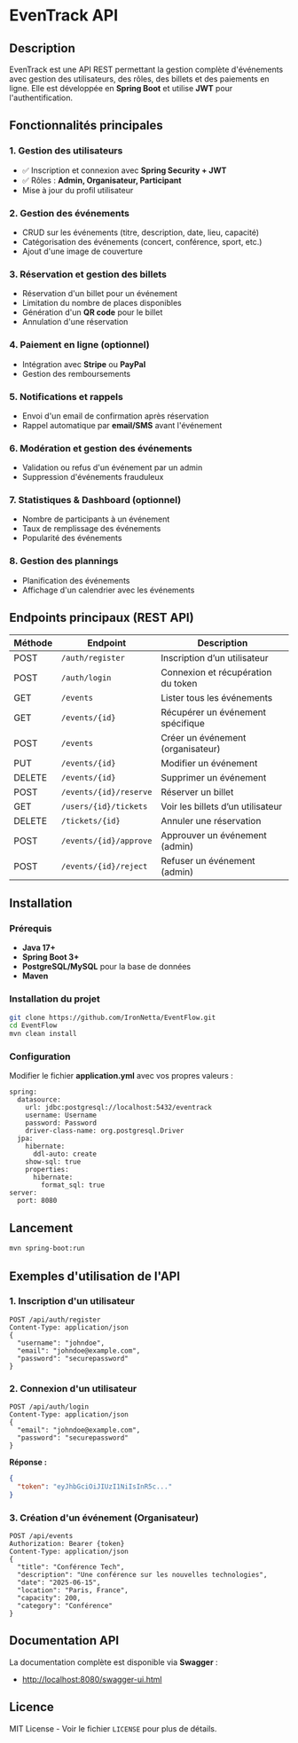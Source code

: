 # EvenTrack API

## Description
EvenTrack est une API REST permettant la gestion complète d'événements avec gestion des utilisateurs, des rôles, des billets et des paiements en ligne. Elle est développée en **Spring Boot** et utilise **JWT** pour l'authentification.

## Fonctionnalités principales

### 1. Gestion des utilisateurs
- ✅ Inscription et connexion avec **Spring Security + JWT**
- ✅ Rôles : **Admin, Organisateur, Participant**
- Mise à jour du profil utilisateur

### 2. Gestion des événements
- CRUD sur les événements (titre, description, date, lieu, capacité)
- Catégorisation des événements (concert, conférence, sport, etc.)
- Ajout d'une image de couverture

### 3. Réservation et gestion des billets
- Réservation d'un billet pour un événement
- Limitation du nombre de places disponibles
- Génération d'un **QR code** pour le billet
- Annulation d'une réservation

### 4. Paiement en ligne (optionnel)
- Intégration avec **Stripe** ou **PayPal**
- Gestion des remboursements

### 5. Notifications et rappels
- Envoi d'un email de confirmation après réservation
- Rappel automatique par **email/SMS** avant l'événement

### 6. Modération et gestion des événements
- Validation ou refus d'un événement par un admin
- Suppression d'événements frauduleux

### 7. Statistiques & Dashboard (optionnel)
- Nombre de participants à un événement
- Taux de remplissage des événements
- Popularité des événements

### 8. Gestion des plannings
- Planification des événements
- Affichage d'un calendrier avec les événements

## Endpoints principaux (REST API)

| Méthode | Endpoint                  | Description                             |
|---------|---------------------------|-----------------------------------------|
| POST    | `/auth/register`          | Inscription d’un utilisateur            |
| POST    | `/auth/login`             | Connexion et récupération du token      |
| GET     | `/events`                 | Lister tous les événements              |
| GET     | `/events/{id}`            | Récupérer un événement spécifique       |
| POST    | `/events`                 | Créer un événement (organisateur)       |
| PUT     | `/events/{id}`            | Modifier un événement                   |
| DELETE  | `/events/{id}`            | Supprimer un événement                  |
| POST    | `/events/{id}/reserve`    | Réserver un billet                      |
| GET     | `/users/{id}/tickets`     | Voir les billets d’un utilisateur       |
| DELETE  | `/tickets/{id}`           | Annuler une réservation                 |
| POST    | `/events/{id}/approve`    | Approuver un événement (admin)          |
| POST    | `/events/{id}/reject`     | Refuser un événement (admin)            |


## Installation
### Prérequis
- **Java 17+**
- **Spring Boot 3+**
- **PostgreSQL/MySQL** pour la base de données
- **Maven**

### Installation du projet
```sh
git clone https://github.com/IronNetta/EventFlow.git
cd EventFlow
mvn clean install
```

### Configuration
Modifier le fichier **application.yml** avec vos propres valeurs :
```properties
spring:
  datasource:
    url: jdbc:postgresql://localhost:5432/eventrack
    username: Username
    password: Password
    driver-class-name: org.postgresql.Driver
  jpa:
    hibernate:
      ddl-auto: create
    show-sql: true
    properties:
      hibernate:
        format_sql: true
server:
  port: 8080
```

## Lancement
```sh
mvn spring-boot:run
```

## Exemples d'utilisation de l'API

### 1. Inscription d'un utilisateur
```http
POST /api/auth/register
Content-Type: application/json
{
  "username": "johndoe",
  "email": "johndoe@example.com",
  "password": "securepassword"
}
```

### 2. Connexion d'un utilisateur
```http
POST /api/auth/login
Content-Type: application/json
{
  "email": "johndoe@example.com",
  "password": "securepassword"
}
```
**Réponse :**
```json
{
  "token": "eyJhbGciOiJIUzI1NiIsInR5c..."
}
```

### 3. Création d'un événement (Organisateur)
```http
POST /api/events
Authorization: Bearer {token}
Content-Type: application/json
{
  "title": "Conférence Tech",
  "description": "Une conférence sur les nouvelles technologies",
  "date": "2025-06-15",
  "location": "Paris, France",
  "capacity": 200,
  "category": "Conférence"
}
```

## Documentation API
La documentation complète est disponible via **Swagger** :
- [http://localhost:8080/swagger-ui.html](http://localhost:8080/swagger-ui.html)

## Licence
MIT License - Voir le fichier `LICENSE` pour plus de détails.


